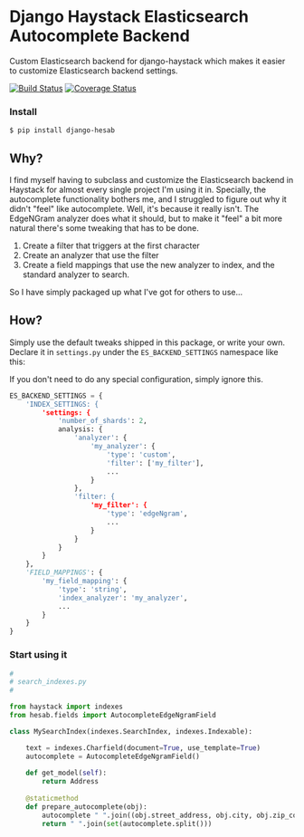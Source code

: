 # Django Haystack Elasticsearch Autocomplete Backend

Custom Elasticsearch backend for django-haystack which makes it easier to customize 
Elasticsearch backend settings.

[![Build Status](https://travis-ci.org/rhblind/django-hesab.svg?branch=master)](https://travis-ci.org/rhblind/django-hesab)
[![Coverage Status](https://coveralls.io/repos/github/rhblind/django-hesab/badge.svg?branch=master)](https://coveralls.io/github/rhblind/django-hesab?branch=master)


### Install

```
$ pip install django-hesab
```
 
## Why?
I find myself having to subclass and customize the Elasticsearch backend in Haystack for
almost every single project I'm using it in. Specially, the autocomplete functionality bothers
me, and I struggled to figure out why it didn't "feel" like autocomplete. Well, it's because it really
isn't. The EdgeNGram analyzer does what it should, but to make it "feel" a bit more natural 
there's some tweaking that has to be done.

1. Create a filter that triggers at the first character
2. Create an analyzer that use the filter
3. Create a field mappings that use the new analyzer to index, and the standard analyzer to search.

So I have simply packaged up what I've got for others to use...

## How?

Simply use the default tweaks shipped in this package, or write your own.
Declare it in `settings.py` under the `ES_BACKEND_SETTINGS` namespace like this:

If you don't need to do any special configuration, simply ignore this.

```python
ES_BACKEND_SETTINGS = {
    'INDEX_SETTINGS: {
        'settings: {
            'number_of_shards': 2,
            analysis: {
                'analyzer': {
                    'my_analyzer': {
                        'type': 'custom',
                        'filter': ['my_filter'],
                        ...
                    }
                },
                'filter: {
                    'my_filter': {
                        'type': 'edgeNgram',
                        ...
                    }
                }
            }
        }
    },
    'FIELD_MAPPINGS': {
        'my_field_mapping': {
            'type': 'string',
            'index_analyzer': 'my_analyzer',
            ...
        }
    }
}
```

### Start using it

```python
#
# search_indexes.py
#

from haystack import indexes
from hesab.fields import AutocompleteEdgeNgramField

class MySearchIndex(indexes.SearchIndex, indexes.Indexable):

    text = indexes.Charfield(document=True, use_template=True)
    autocomplete = AutocompleteEdgeNgramField()
    
    def get_model(self):
        return Address
        
    @staticmethod
    def prepare_autocomplete(obj):
        autocomplete " ".join((obj.street_address, obj.city, obj.zip_code))
        return " ".join(set(autocomplete.split()))


```
